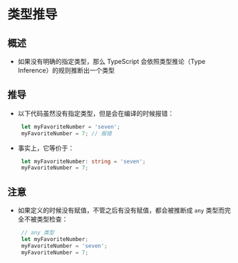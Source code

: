 # 类型推导

## 概述

+ 如果没有明确的指定类型，那么 TypeScript 会依照类型推论（Type Inference）的规则推断出一个类型

## 推导

+ 以下代码虽然没有指定类型，但是会在编译的时候报错：

   ```ts
    let myFavoriteNumber = 'seven';
    myFavoriteNumber = 7; // 报错
    ```

+ 事实上，它等价于：

   ```ts
    let myFavoriteNumber: string = 'seven';
    myFavoriteNumber = 7;
    ```

## 注意

+ 如果定义的时候没有赋值，不管之后有没有赋值，都会被推断成 `any` 类型而完全不被类型检查：

   ```ts
    // any 类型
    let myFavoriteNumber;
    myFavoriteNumber = 'seven';
    myFavoriteNumber = 7;
    ```
